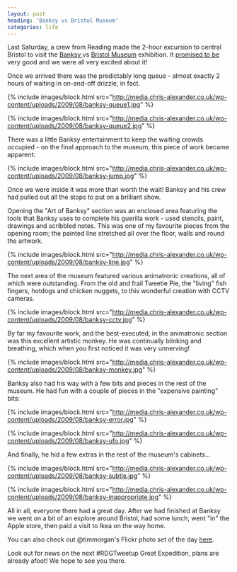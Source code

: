 ```yaml
---
layout: post
heading: 'Banksy vs Bristol Museum'
categories: life
---
```


Last Saturday, a crew from Reading made the 2-hour excursion to central Bristol to visit the [Banksy ](http://www.banksy.co.uk/)vs [Bristol Museum](http://web.archive.org/web/20110805203716/http://www.bristol.gov.uk/ccm/navigation/leisure-and-culture/museums-and-galleries/) exhibition. It [promised to be](/on-engineering/life/announcing-the-rdgtweetup-great-expedition/) very good and we were all very excited about it!

Once we arrived there was the predictably long queue - almost exactly 2 hours of waiting in on-and-off drizzle, in fact.

{% include images/block.html src="http://media.chris-alexander.co.uk/wp-content/uploads/2009/08/banksy-queue1.jpg" %}

{% include images/block.html src="http://media.chris-alexander.co.uk/wp-content/uploads/2009/08/banksy-queue2.jpg" %}

There was a little Banksy entertainment to keep the waiting crowds occupied - on the final approach to the museum, this piece of work became apparent:

{% include images/block.html src="http://media.chris-alexander.co.uk/wp-content/uploads/2009/08/banksy-jump.jpg" %}

Once we were inside it was more than worth the wait! Banksy and his crew had pulled out all the stops to put on a brilliant show.

Opening the "Art of Banksy" section was an enclosed area featuring the tools that Banksy uses to complete his guerilla work - used stencils, paint, drawings and scribbled notes. This was one of my favourite pieces from the opening room; the painted line stretched all over the floor, walls and round the artwork.

{% include images/block.html src="http://media.chris-alexander.co.uk/wp-content/uploads/2009/08/banksy-line.jpg" %}

The next area of the museum featured various animatronic creations, all of which were outstanding. From the old and frail Tweetie Pie, the "living" fish fingers, hotdogs and chicken nuggets, to this wonderful creation with CCTV cameras.

{% include images/block.html src="http://media.chris-alexander.co.uk/wp-content/uploads/2009/08/banksy-cctv.jpg" %}

By far my favourite work, and the best-executed, in the animatronic section was this excellent artistic monkey. He was continually blinking and breathing, which when you first noticed it was very unnerving!

{% include images/block.html src="http://media.chris-alexander.co.uk/wp-content/uploads/2009/08/banksy-monkey.jpg" %}

Banksy also had his way with a few bits and pieces in the rest of the museum. He had fun with a couple of pieces in the "expensive painting" bits:

{% include images/block.html src="http://media.chris-alexander.co.uk/wp-content/uploads/2009/08/banksy-error.jpg" %}

{% include images/block.html src="http://media.chris-alexander.co.uk/wp-content/uploads/2009/08/banksy-ufo.jpg" %}

And finally, he hid a few extras in the rest of the museum's cabinets...

{% include images/block.html src="http://media.chris-alexander.co.uk/wp-content/uploads/2009/08/banksy-subtle.jpg" %}

{% include images/block.html src="http://media.chris-alexander.co.uk/wp-content/uploads/2009/08/banksy-inappropriate.jpg" %}

All in all, everyone there had a great day. After we had finished at Banksy we went on a bit of an explore around Bristol, had some lunch, went "in" the Apple store, then paid a visit to Ikea on the way home.

You can also check out @timmorgan's Flickr photo set of the day [here](http://www.flickr.com/photos/timmymorgan/sets/72157621915292496/).

Look out for news on the next #RDGTweetup Great Expedition, plans are already afoot! We hope to see you there.
